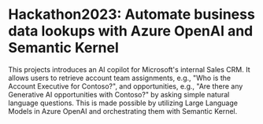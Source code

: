 # Hackathon2023: Automate business data lookups with Azure OpenAI and Semantic Kernel

This projects introduces an AI copilot for Microsoft's internal Sales CRM. It allows users to retrieve account team assignments, e.g., "Who is the Account Executive for Contoso?", and opportunities, e.g., "Are there any Generative AI opportunities with Contoso?" by asking simple natural language questions. This is made possible by utilizing Large Language Models in Azure OpenAI and orchestrating them with Semantic Kernel. 

